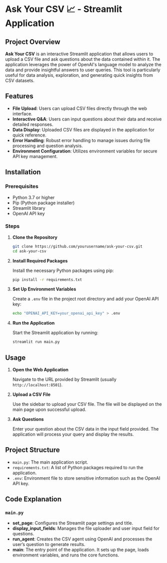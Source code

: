 # Ask Your CSV 📈 - Streamlit Application

## Project Overview

**Ask Your CSV** is an interactive Streamlit application that allows users to upload a CSV file and ask questions about the data contained within it. The application leverages the power of OpenAI's language model to analyze the data and provide insightful answers to user queries. This tool is particularly useful for data analysis, exploration, and generating quick insights from CSV datasets.

## Features

- **File Upload**: Users can upload CSV files directly through the web interface.
- **Interactive Q&A**: Users can input questions about their data and receive detailed responses.
- **Data Display**: Uploaded CSV files are displayed in the application for quick reference.
- **Error Handling**: Robust error handling to manage issues during file processing and question analysis.
- **Environment Configuration**: Utilizes environment variables for secure API key management.

## Installation

### Prerequisites

- Python 3.7 or higher
- Pip (Python package installer)
- Streamlit library
- OpenAI API key

### Steps

1. **Clone the Repository**

    ```bash
    git clone https://github.com/yourusername/ask-your-csv.git
    cd ask-your-csv
    ```

2. **Install Required Packages**

    Install the necessary Python packages using pip:

    ```bash
    pip install -r requirements.txt
    ```

3. **Set Up Environment Variables**

    Create a `.env` file in the project root directory and add your OpenAI API key:

    ```bash
    echo "OPENAI_API_KEY=your_openai_api_key" > .env
    ```

4. **Run the Application**

    Start the Streamlit application by running:

    ```bash
    streamlit run main.py
    ```

## Usage

1. **Open the Web Application**

    Navigate to the URL provided by Streamlit (usually `http://localhost:8501`).

2. **Upload a CSV File**

    Use the sidebar to upload your CSV file. The file will be displayed on the main page upon successful upload.

3. **Ask Questions**

    Enter your question about the CSV data in the input field provided. The application will process your query and display the results.

## Project Structure

- `main.py`: The main application script.
- `requirements.txt`: A list of Python packages required to run the application.
- `.env`: Environment file to store sensitive information such as the OpenAI API key.

## Code Explanation

### `main.py`

- **set_page**: Configures the Streamlit page settings and title.
- **display_input_fields**: Manages the file uploader and user input field for questions.
- **run_agent**: Creates the CSV agent using OpenAI and processes the user’s question to generate results.
- **main**: The entry point of the application. It sets up the page, loads environment variables, and runs the core functions.


